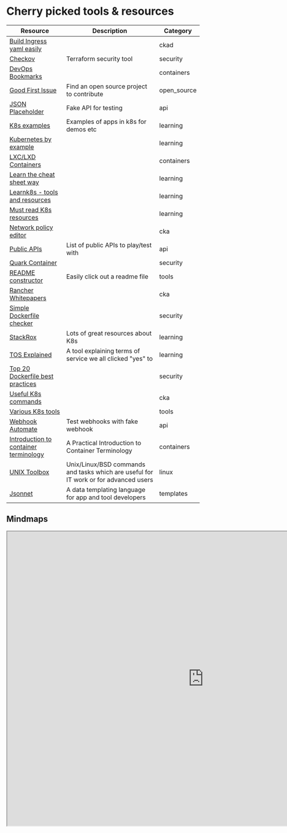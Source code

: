 # Cherry picked tools & resources

| Resource                                                                                                                            | Description                                                                          | Category    |
| ----------------------------------------------------------------------------------------------------------------------------------- | ------------------------------------------------------------------------------------ | ----------- |
| [Build Ingress yaml easily](https://ingressbuilder.jetstack.io/)                                                                    |                                                                                      | ckad        |
| [Checkov](https://github.com/bridgecrewio/checkov)                                                                                  | Terraform security tool                                                              | security    |
| [DevOps Bookmarks](https://www.devopsbookmarks.org/linux+open-source?utm_source=share&utm_medium=ios_app&utm_name=iossmf)           |                                                                                      | containers  |
| [Good First Issue](https://goodfirstissue.dev/)                                                                                     | Find an open source project to contribute                                            | open_source |
| [JSON Placeholder](https://jsonplaceholder.typicode.com/)                                                                           | Fake API for testing                                                                 | api         |
| [K8s examples](https://github.com/kubernetes/examples)                                                                              | Examples of apps in k8s for demos etc                                                | learning    |
| [Kubernetes by example](https://kubernetesbyexample.com/)                                                                           |                                                                                      | learning    |
| [LXC/LXD Containers](https://linuxcontainers.org/)                                                                                  |                                                                                      | containers  |
| [Learn the cheat sheet way](https://cheatsheet.dennyzhang.com/)                                                                     |                                                                                      | learning    |
| [Learnk8s - tools and resources](https://learnk8s.io/kubernetes-resources)                                                          |                                                                                      | learning    |
| [Must read K8s resources](https://kubernetesreadme.com/)                                                                            |                                                                                      | learning    |
| [Network policy editor](https://editor.cilium.io/?id=ueM67J8ZCNEb5iFZ)                                                              |                                                                                      | cka         |
| [Public APIs](https://github.com/public-apis/public-apis)                                                                           | List of public APIs to play/test with                                                | api         |
| [Quark Container](https://github.com/QuarkContainer/Quark)                                                                          |                                                                                      | security    |
| [README constructor](https://readme.so/editor)                                                                                      | Easily click out a readme file                                                       | tools       |
| [Rancher Whitepapers](https://rancher.com/resources/#whitepapers)                                                                   |                                                                                      | cka         |
| [Simple Dockerfile checker](https://www.fromlatest.io/#/)                                                                           |                                                                                      | security    |
| [StackRox](https://www.stackrox.com/)                                                                                               | Lots of great resources about K8s                                                    | learning    |
| [TOS Explained](https://tosdr.org/)                                                                                                 | A tool explaining terms of service we all clicked "yes" to                           | learning    |
| [Top 20 Dockerfile best practices](https://sysdig.com/blog/dockerfile-best-practices/)                                              |                                                                                      | security    |
| [Useful K8s commands](https://iceburn.medium.com/kubectl-useful-commands-f5f47c0773f)                                               |                                                                                      | cka         |
| [Various K8s tools](https://caylent.com/50-useful-kubernetes-tools-for-2020)                                                        |                                                                                      | tools       |
| [Webhook Automate](https://webhook.site/#!/a2e14c9d-b4d4-438c-99da-c1a8f66e376e)                                                    | Test webhooks with fake webhook                                                      | api         |
| [Introduction to container terminology](https://developers.redhat.com/blog/2018/02/22/container-terminology-practical-introduction) | A Practical Introduction to Container Terminology                                    | containers  |
| [UNIX Toolbox](http://cb.vu/unixtoolbox.xhtml)                                                                                      | Unix/Linux/BSD commands and tasks which are useful for IT work or for advanced users | linux       |
| [Jsonnet](https://jsonnet.org/)                                                                                                     | A data templating language for app and tool developers                               | templates   |

## Mindmaps

<iframe src='https://www.xmind.net/embed/dy6DeH/' width='1024' height='768' frameborder='1' scrolling='no' allowfullscreen="true"></iframe>
